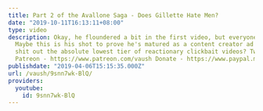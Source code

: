 ```yaml
---
title: Part 2 of the Avallone Saga - Does Gillette Hate Men?
date: "2019-10-11T16:13:11+08:00"
type: video
description: Okay, he floundered a bit in the first video, but everyone makes mistakes.
  Maybe this is his shot to prove he's matured as a content creator ad doesn't just
  shit out the absolute lowest tier of reactionary clickbait videos? Twitter - https://twitter.com/VaushV
  Patreon - https://www.patreon.com/vaush Donate - https://www.paypal.me/vaush
publishdate: "2019-04-06T15:15:35.000Z"
url: /vaush/9snn7wk-BlQ/
providers:
  youtube:
    id: 9snn7wk-BlQ
---
```

